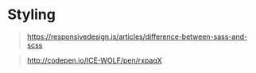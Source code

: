 # Styling

>https://responsivedesign.is/articles/difference-between-sass-and-scss

>http://codepen.io/ICE-WOLF/pen/rxpaqX
